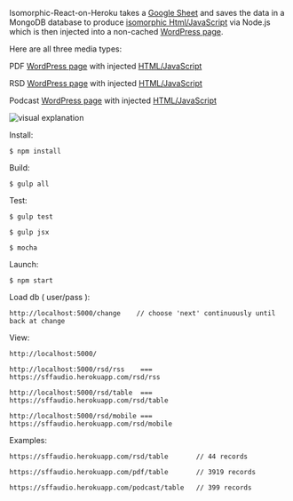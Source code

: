 
Isomorphic-React-on-Heroku takes a [Google Sheet](https://docs.google.com/spreadsheets/d/17TwPecDRNw5JS9_WT6t3cl40e5M46z8ALwnvFalHDZc)
 and saves the data in a MongoDB database to produce [isomorphic Html/JavaScript](https://sffaudio.herokuapp.com/pdf/table) via Node.js which is then injected into a non-cached [WordPress page](http://www.sffaudio.com/public-domain-pdf-page/).

Here are all three media types: 

PDF [WordPress page](http://www.sffaudio.com/public-domain-pdf-page/) with injected [HTML/JavaScript](https://sffaudio.herokuapp.com/pdf/table)

RSD [WordPress page](http://www.sffaudio.com/reading-short-and-deep/) with injected [HTML/JavaScript](https://sffaudio.herokuapp.com/rsd/table)

Podcast [WordPress page](http://www.sffaudio.com/the-sffaudio-podcast/)  with injected [HTML/JavaScript](https://sffaudio.herokuapp.com/podcast/table)
    
![visual explanation](https://nyc3.digitaloceanspaces.com/steen/isometric-react.png)

Install:

    $ npm install

Build:

    $ gulp all

Test:

    $ gulp test

    $ gulp jsx

    $ mocha

Launch:

    $ npm start

Load db ( user/pass ):

    http://localhost:5000/change    // choose 'next' continuously until back at change

View:

    http://localhost:5000/

    http://localhost:5000/rsd/rss    === https://sffaudio.herokuapp.com/rsd/rss

    http://localhost:5000/rsd/table  === https://sffaudio.herokuapp.com/rsd/table

    http://localhost:5000/rsd/mobile === https://sffaudio.herokuapp.com/rsd/mobile

Examples:

    https://sffaudio.herokuapp.com/rsd/table       // 44 records

    https://sffaudio.herokuapp.com/pdf/table       // 3919 records

    https://sffaudio.herokuapp.com/podcast/table   // 399 records
